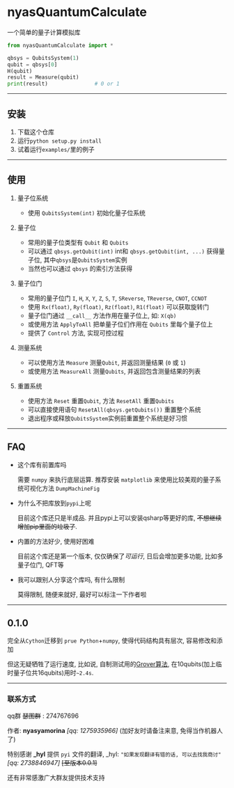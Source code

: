 # nyasQuantumCalculate
一个简单的量子计算模拟库
```python
from nyasQuantumCalculate import *

qbsys = QubitsSystem(1)
qubit = qbsys[0]
H(qubit)
result = Measure(qubit)
print(result)               # 0 or 1
```

---

## 安装

1.  下载这个仓库
2.  运行`python setup.py install`
3.  试着运行`examples/`里的例子

---

## 使用

1.  量子位系统

    *   使用 `QubitsSystem(int)` 初始化量子位系统

2.  量子位

    *   常用的量子位类型有 `Qubit` 和 `Qubits`
    *   可以通过 `qbsys.getQubit(int)` int和 `qbsys.getQubit(int, ...)` 获得量子位, 其中`qbsys`是`QubitsSystem`实例
    *   当然也可以通过 `qbsys` 的索引方法获得

3.  量子位门

    *   常用的量子位门 `I`, `H`, `X`, `Y`, `Z`, `S`, `T`, `SReverse`, `TReverse`, `CNOT`, `CCNOT`
    *   使用 `Rx(float)`, `Ry(float)`, `Rz(float)`, `R1(float)` 可以获取旋转门
    *   量子位门通过 `__call__` 方法作用在量子位上, 如: `X(qb)`
    *   或使用方法 `ApplyToAll` 把单量子位们作用在 `Qubits` 里每个量子位上
    *   提供了 `Control` 方法, 实现可控过程

3.  测量系统

    *   可以使用方法 `Measure` 测量`Qubit`, 并返回测量结果 (`0` 或 `1`)
    *   或使用方法 `MeasureAll` 测量`Qubits`, 并返回包含测量结果的列表

4.  重置系统

    *   使用方法 `Reset` 重置`Qubit`, 方法 `ResetAll` 重置`Qubits`
    *   可以直接使用语句 `ResetAll(qbsys.getQubits())` 重置整个系统
    *   退出程序或释放`QubitsSystem`实例前重置整个系统是好习惯

---

## FAQ

*   这个库有前置库吗

    需要 `numpy` 来执行底层运算. 推荐安装 `matplotlib` 来使用比较美观的量子系统可视化方法 `DumpMachineFig`

*   为什么不把库放到`pypi`上呢

    目前这个库还只是半成品. 并且pypi上可以安装qsharp等更好的库, ~~不想继续增加pip里面的垃圾了~~.

*   内置的方法好少, 使用好困难

    目前这个库还是第一个版本, 仅仅确保了*可运行*, 日后会增加更多功能, 比如多量子位门, QFT等

*   我可以跟别人分享这个库吗, 有什么限制

    莫得限制, 随便来就好, 最好可以标注一下作者啦

---

## 0.1.0

完全从`Cython`迁移到 `prue Python`+`numpy`, 使得代码结构具有层次, 容易修改和添加

但这无疑牺牲了运行速度, 比如说, 自制测试用的[Grover算法](https://en.wikipedia.org/wiki/Grover%27s_algorithm), 在10qubits(加上临时量子位共16qubits)用时`~2.4s`.

---

### 联系方式

qq群 ~~瑟图群~~ : 274767696

作者: **nyasyamorina** *[qq: 1275935966]* (加好友时请备注来意, 免得当作机器人了)


特别感谢 **_hyl** 提供 `pyi` 文件的翻译, _hyl: `"如果发现翻译有错的话, 可以去找我商讨"` *[qq: 2738846947]*  ~~[至版本0.0.1]~~

还有非常感激广大群友提供技术支持
